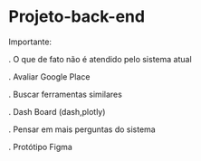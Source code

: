 # Projeto-back-end

Importante:


. O que de fato não é atendido pelo sistema atual

. Avaliar Google Place

. Buscar ferramentas similares

. Dash Board (dash,plotly)

. Pensar em mais perguntas do sistema

. Protótipo Figma
